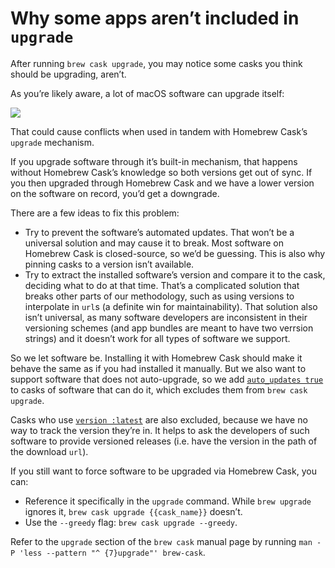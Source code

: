 # Why some apps aren’t included in `upgrade`

After running `brew cask upgrade`, you may notice some casks you think should be upgrading, aren’t.

As you’re likely aware, a lot of macOS software can upgrade itself:

![](https://upload.wikimedia.org/wikipedia/commons/c/c0/Sparkle_Test_App_Software_Update.png)

That could cause conflicts when used in tandem with Homebrew Cask’s `upgrade` mechanism.

If you upgrade software through it’s built-in mechanism, that happens without Homebrew Cask’s knowledge so both versions get out of sync. If you then upgraded through Homebrew Cask and we have a lower version on the software on record, you’d get a downgrade.

There are a few ideas to fix this problem:

* Try to prevent the software’s automated updates. That won’t be a universal solution and may cause it to break. Most software on Homebrew Cask is closed-source, so we’d be guessing. This is also why pinning casks to a version isn’t available.
* Try to extract the installed software’s version and compare it to the cask, deciding what to do at that time. That’s a complicated solution that breaks other parts of our methodology, such as using versions to interpolate in `url`s (a definite win for maintainability). That solution also isn’t universal, as many software developers are inconsistent in their versioning schemes (and app bundles are meant to have two verrsion strings) and it doesn’t work for all types of software we support.

So we let software be. Installing it with Homebrew Cask should make it behave the same as if you had installed it manually. But we also want to support software that does not auto-upgrade, so we add [`auto_updates true`](https://github.com/Homebrew/homebrew-cask/blob/62c0495b254845a481dacac6ea7c8005e27a3fb0/Casks/alfred.rb#L10) to casks of software that can do it, which excludes them from `brew cask upgrade`.

Casks who use [`version :latest`](https://github.com/Homebrew/homebrew-cask/blob/4184d50d2d7fa4afb62e6c7eb6761ae5ac417c88/Casks/servo.rb#L2) are also excluded, because we have no way to track the version they’re in. It helps to ask the developers of such software to provide versioned releases (i.e. have the version in the path of the download `url`).

If you still want to force software to be upgraded via Homebrew Cask, you can:

* Reference it specifically in the `upgrade` command. While `brew upgrade` ignores it, `brew cask upgrade {{cask_name}}` doesn’t.
* Use the `--greedy` flag: `brew cask upgrade --greedy`.

Refer to the `upgrade` section of the `brew cask` manual page by running `man -P 'less --pattern "^ {7}upgrade"' brew-cask`.
